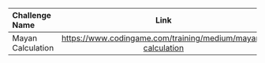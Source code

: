 | Challenge Name    |                            Link                             |
|:------------------|:-----------------------------------------------------------:|
| Mayan Calculation | https://www.codingame.com/training/medium/mayan-calculation |

